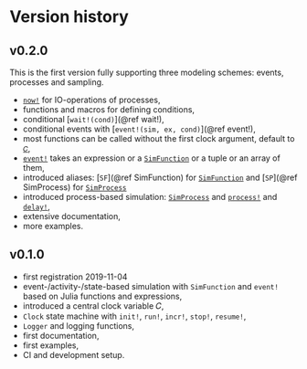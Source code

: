 # Version history

## v0.2.0

This is the first version fully supporting three modeling schemes: events, processes and sampling.

- [`now!`](@ref) for IO-operations of processes,
- functions and macros for defining conditions,
- conditional [`wait!(cond)`](@ref wait!),
- conditional events with [`event!(sim, ex, cond)`](@ref event!),
- most functions can be called without the first clock argument, default to [`𝐶`](@ref),
- [`event!`](@ref) takes an expression or a [`SimFunction`](@ref) or a tuple or an array of them,
- introduced aliases: [`SF`](@ref SimFunction) for [`SimFunction`](@ref) and [`SP`](@ref SimProcess) for [`SimProcess`](@ref)
- introduced process-based simulation: [`SimProcess`](@ref) and [`process!`](@ref) and [`delay!`](@ref),
- extensive documentation,
- more examples.

## v0.1.0

- first registration 2019-11-04
- event-/activity-/state-based simulation with `SimFunction` and `event!` based on Julia functions and expressions,
- introduced a central clock variable 𝐶,
- `Clock` state machine with `init!`, `run!`, `incr!`, `stop!`, `resume!`,
- `Logger` and logging functions,
- first documentation,
- first examples,
- CI and development setup.
